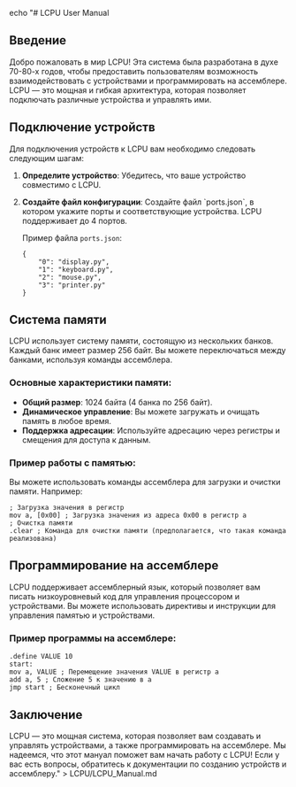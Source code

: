 echo "# LCPU User Manual

## Введение

Добро пожаловать в мир LCPU! Эта система была разработана в духе 70-80-х годов, чтобы предоставить пользователям возможность взаимодействовать с устройствами и программировать на ассемблере. LCPU — это мощная и гибкая архитектура, которая позволяет подключать различные устройства и управлять ими.

## Подключение устройств

Для подключения устройств к LCPU вам необходимо следовать следующим шагам:

1. **Определите устройство**: Убедитесь, что ваше устройство совместимо с LCPU.
2. **Создайте файл конфигурации**: Создайте файл \`ports.json\`, в котором укажите порты и соответствующие устройства. LCPU поддерживает до 4 портов.

   Пример файла `ports.json`:

   ```
   {
       "0": "display.py",
       "1": "keyboard.py",
       "2": "mouse.py",
       "3": "printer.py"
   }
   ```


## Система памяти

LCPU использует систему памяти, состоящую из нескольких банков. Каждый банк имеет размер 256 байт. Вы можете переключаться между банками, используя команды ассемблера.

### Основные характеристики памяти:

- **Общий размер**: 1024 байта (4 банка по 256 байт).
- **Динамическое управление**: Вы можете загружать и очищать память в любое время.
- **Поддержка адресации**: Используйте адресацию через регистры и смещения для доступа к данным.

### Пример работы с памятью:

Вы можете использовать команды ассемблера для загрузки и очистки памяти. Например:

```assembly
; Загрузка значения в регистр
mov a, [0x00] ; Загрузка значения из адреса 0x00 в регистр a
; Очистка памяти
.clear ; Команда для очистки памяти (предполагается, что такая команда реализована)
```

## Программирование на ассемблере

LCPU поддерживает ассемблерный язык, который позволяет вам писать низкоуровневый код для управления процессором и устройствами. Вы можете использовать директивы и инструкции для управления памятью и устройствами.

### Пример программы на ассемблере:

```assembly
.define VALUE 10
start:
mov a, VALUE ; Перемещение значения VALUE в регистр a
add a, 5 ; Сложение 5 к значению в a
jmp start ; Бесконечный цикл
```

## Заключение

LCPU — это мощная система, которая позволяет вам создавать и управлять устройствами, а также программировать на ассемблере. Мы надеемся, что этот мануал поможет вам начать работу с LCPU! Если у вас есть вопросы, обратитесь к документации по созданию устройств и ассемблеру." > LCPU/LCPU_Manual.md
